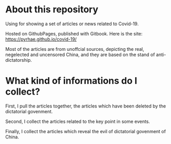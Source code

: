# About this repository
Using for showing a set of articles or news related to Covid-19.

Hosted on GithubPages, published with Gitbook. Here is the site: https://pyrhae.github.io/covid-19/

Most of the articles are from unoffcial sources, depicting the real, negelected and uncensored China, and they are based on the stand of anti-dictatorship.

# What kind of informations do I collect?
First, I pull the articles together, the articles which have been deleted by the dictatorial govenment.

Second, I collect the articles related to the key point in some events.

Finally, I collect the articles which reveal the evil of dictatorial govenment of China.

